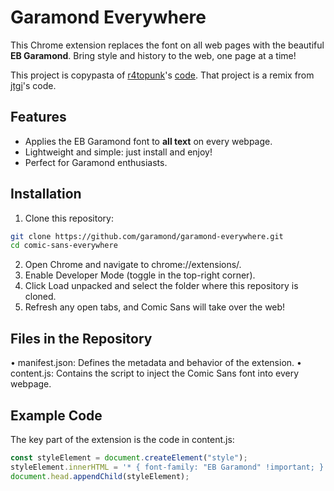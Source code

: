 # Garamond Everywhere

This Chrome extension replaces the font on all web pages with the beautiful **EB Garamond**. Bring style and history to the web, one page at a time!

This project is copypasta of [r4topunk](https://warpcast.com/r4topunk/0x1036d6cd)'s [code](https://github.com/r4topunk/comic-sans-everywhere). That project is a remix from [jtgi](https://warpcast.com/jtgi/0xdf3c8658)'s code.

## Features

- Applies the EB Garamond font to **all text** on every webpage.
- Lightweight and simple: just install and enjoy!
- Perfect for Garamond enthusiasts.

## Installation

1. Clone this repository:

```bash
git clone https://github.com/garamond/garamond-everywhere.git
cd comic-sans-everywhere
```

2. Open Chrome and navigate to chrome://extensions/.
3. Enable Developer Mode (toggle in the top-right corner).
4. Click Load unpacked and select the folder where this repository is cloned.
5. Refresh any open tabs, and Comic Sans will take over the web!

## Files in the Repository

• manifest.json: Defines the metadata and behavior of the extension.
• content.js: Contains the script to inject the Comic Sans font into every webpage.

## Example Code

The key part of the extension is the code in content.js:

```js
const styleElement = document.createElement("style");
styleElement.innerHTML = '* { font-family: "EB Garamond" !important; }';
document.head.appendChild(styleElement);
```

